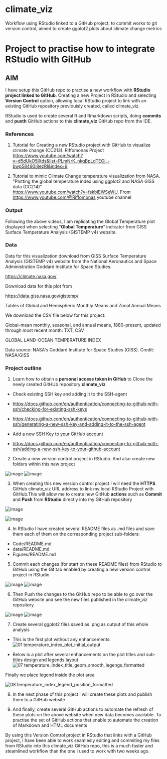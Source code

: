 # climate_viz
Workflow using RStudio linked to a GitHub project, to commit works to git version control, aimed to create ggplot2 plots about climate change metrics

# Project to practise how to integrate RStudio with GitHub 

## AIM

I have setup this GitHub repo to practise a new workflow with **RStudio project linked to GitHub**. Creating a new Project in RStudio and selecting **Version Control** option, allowing local RStudio project to link with an existing GitHub repository previouisly created, called climate_viz.

RStudio is used to create several R and Rmarkdown scripts, doing **commits** and **pusth** GitHub actions to this **climate_viz** GitHub repo from the IDE. 

### References

1. Tutorial for Creating a new RStudio project with GitHub to visualize climate change (CC213). Riffomonas Project
https://www.youtube.com/watch?v=d5dUkO5lXds&list=PLmNrK_nkqBpLdTEOj_-bwp58490i8ezRI&index=9

2. Tutorial to mimic Climate Change temperature visualization from NASA. "Plotting the global temperature index using ggplot2 and NASA GISS data (CC214)"  
https://www.youtube.com/watch?v=fskblEWSeWU. From https://www.youtube.com/@Riffomonas youtube channel

### Output

Following the above videos, I am replicating the Global Temperature plot displayed when selecting “**Global Temperature**” indicator from GISS Surface Temperature Analysis (GISTEMP v4) website.


### Data 

Data for this visualization download from GISS Surface Temperature Analysis (GISTEMP v4) website from the National Aeronautics and Space Administration Goddard Institute for Space Studies.

https://climate.nasa.gov/

Download data for this plot from 

https://data.giss.nasa.gov/gistemp/

Tables of Global and Hemispheric Monthly Means and Zonal Annual Means

We download the CSV file below for this project: 

Global-mean monthly, seasonal, and annual means, 1880-present, updated through
most recent month: TXT, CSV

GLOBAL LAND-OCEAN TEMPERATURE INDEX

Data source: NASA's Goddard Institute for Space Studies (GISS). Credit: NASA/GISS


### Project outline

1. Learn how to obtain a **personal access token in GiHub** to Clone the newly created GitHUb repository **climate_viz**

- Check existing SSH key and adding it to the SSH-agent
- https://docs.github.com/en/authentication/connecting-to-github-with-ssh/checking-for-existing-ssh-keys
- https://docs.github.com/en/authentication/connecting-to-github-with-ssh/generating-a-new-ssh-key-and-adding-it-to-the-ssh-agent

- Add a new SSH Key to your GitHub account
- https://docs.github.com/en/authentication/connecting-to-github-with-ssh/adding-a-new-ssh-key-to-your-github-account

2. Create a new version control project in RStudio. And also create new folders within this new project

![image](https://user-images.githubusercontent.com/76554081/209535212-4613b5fe-59e9-40c2-b1e5-defa1480365c.png)
![image](https://user-images.githubusercontent.com/76554081/209535225-4ccd6291-6d72-44ef-8782-a5a7bd06c65e.png)

3. When creating this new version control project I will need the **HTTPS** GitHub climate_viz URL address to link my local RStudio Project with GitHub.This will allow me to create new GitHub **actions** such as **Commit** and **Push** from **RStudio** directly into my GitHub repository

![image](https://user-images.githubusercontent.com/76554081/209535399-8c40c258-e5b3-4215-ab09-a8c444cdb3cf.png)

![image](https://user-images.githubusercontent.com/76554081/209535440-4f3fe797-7a3d-4556-b739-285009519474.png)

4. In RStudio I have created several README files as .md files and save them each of them on the corresponding project sub-folders:
- Code/README.md
- data/README.md
- Figures/README.md

5. Commit each changes (for start on these README files) from RStudio to GitHub using the Git tab enabled by creating a new version control project in RStudio

![image](https://user-images.githubusercontent.com/76554081/209535893-f7e0cf14-6f73-4ef9-822c-278463402646.png)
![image](https://user-images.githubusercontent.com/76554081/209535916-49eb747a-2d35-4c5c-bba3-caa0a418ec05.png)

6. Then Push the changes to the GitHub repo to be able to go over the GitHub website and see the new files published in the climate_viz repository

![image](https://user-images.githubusercontent.com/76554081/209536005-187dddbc-fcbe-4635-a9a9-63c8b15ff8ba.png)
![image](https://user-images.githubusercontent.com/76554081/209536385-51bbffe4-3488-48a3-95cc-6dd2a2350525.png)

7. Create several ggplot2 files saved as .png as output of this whole analysis

- This is the first plot without any enhancements: 
![01 temperature_index_plot_initial_output](https://user-images.githubusercontent.com/76554081/209705318-29ab568e-a531-4a95-bb54-d462d9eb8501.png)

- Below is a plot after several enhancements on the plot titles and sub-titles design and legends layout
![07 temperature_index_title_geom_smooth_legengs_formatted](https://user-images.githubusercontent.com/76554081/209705354-063c8c5b-caea-4e3c-92ec-6fa51824e69a.png)

Finally we place legend inside the plot area

![08 temperature_index_legend_position_formatted](https://user-images.githubusercontent.com/76554081/210270467-8c9747e8-72e9-49b2-a853-99fd429f5789.png)


8. In the next phase of this project i will create these plots and publish them to a GitHub website

9. And finally, create several GitHub actions to automate the refresh of these plots on the above website when new data becomes available. To practise the set of GitHub actions that enable to automate the creation of Markdown and HTML documents 

By using this Version Control project in RStudio that links with a GitHub project, I have been able to work seamlesly editing and commiting my files from RStudio into this climate_viz GitHub repo, this is a much faster and steamlined workflow than the one I used to work with two weeks ago. 
